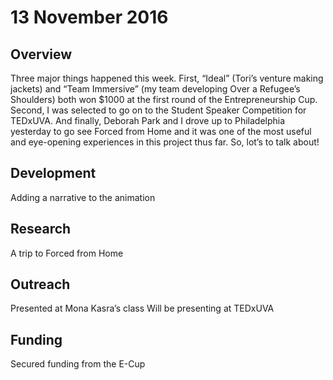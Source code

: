 # 13 November 2016

## Overview

Three major things happened this week. First, “Ideal” (Tori’s venture making jackets) and “Team Immersive” (my team developing Over a Refugee’s Shoulders) both won $1000 at the first round of the Entrepreneurship Cup. Second, I was selected to go on to the Student Speaker Competition for TEDxUVA. And finally, Deborah Park and I drove up to Philadelphia yesterday to go see Forced from Home and it was one of the most useful and eye-opening experiences in this project thus far. So, lot’s to talk about!

## Development

Adding a narrative to the animation

## Research

A trip to Forced from Home

## Outreach

Presented at Mona Kasra’s class
Will be presenting at TEDxUVA

## Funding

Secured funding from the E-Cup